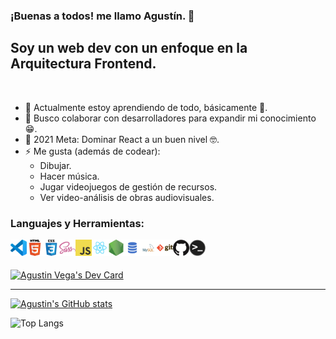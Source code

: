 ### ¡Buenas a todos! me llamo Agustín. 👋

## Soy un web dev con un enfoque en la Arquitectura Frontend.

<br />

- 🌱 Actualmente estoy aprendiendo de todo, básicamente 🤣.
- 👯 Busco colaborar con desarrolladores para expandir mi conocimiento 😁.
- 🥅 2021 Meta: Dominar React a un buen nivel 🤓.
- ⚡ Me gusta (además de codear): 
  - Dibujar.
  - Hacer música.
  - Jugar videojuegos de gestión de recursos.
  - Ver video-análisis de obras audiovisuales.

### Languajes y Herramientas:

[<img align="left" alt="Visual Studio Code" width="26px" src="https://raw.githubusercontent.com/github/explore/80688e429a7d4ef2fca1e82350fe8e3517d3494d/topics/visual-studio-code/visual-studio-code.png" />][webVSC]
[<img align="left" alt="HTML5" width="26px" src="https://raw.githubusercontent.com/github/explore/80688e429a7d4ef2fca1e82350fe8e3517d3494d/topics/html/html.png" />][webHTML5]
[<img align="left" alt="CSS3" width="26px" src="https://raw.githubusercontent.com/github/explore/80688e429a7d4ef2fca1e82350fe8e3517d3494d/topics/css/css.png" />][webCSS3]
[<img align="left" alt="Sass" width="26px" src="https://raw.githubusercontent.com/github/explore/80688e429a7d4ef2fca1e82350fe8e3517d3494d/topics/sass/sass.png" />][webSASS]
[<img align="left" alt="JavaScript" width="26px" src="https://raw.githubusercontent.com/github/explore/80688e429a7d4ef2fca1e82350fe8e3517d3494d/topics/javascript/javascript.png" />][webJS]
[<img align="left" alt="React" width="26px" src="https://raw.githubusercontent.com/github/explore/80688e429a7d4ef2fca1e82350fe8e3517d3494d/topics/react/react.png" />][webReact]
[<img align="left" alt="Node.js" width="26px" src="https://raw.githubusercontent.com/github/explore/80688e429a7d4ef2fca1e82350fe8e3517d3494d/topics/nodejs/nodejs.png" />][webNode]
[<img align="left" alt="SQL" width="26px" src="https://raw.githubusercontent.com/github/explore/80688e429a7d4ef2fca1e82350fe8e3517d3494d/topics/sql/sql.png" />][webSQL]
[<img align="left" alt="MySQL" width="26px" src="https://raw.githubusercontent.com/github/explore/80688e429a7d4ef2fca1e82350fe8e3517d3494d/topics/mysql/mysql.png" />][webMySQL]
[<img align="left" alt="Git" width="26px" src="https://raw.githubusercontent.com/github/explore/80688e429a7d4ef2fca1e82350fe8e3517d3494d/topics/git/git.png" />][webGit]
[<img align="left" alt="GitHub" width="26px" src="https://raw.githubusercontent.com/github/explore/78df643247d429f6cc873026c0622819ad797942/topics/github/github.png" />][webGithub]
[<img align="left" alt="Terminal" width="26px" src="https://raw.githubusercontent.com/github/explore/80688e429a7d4ef2fca1e82350fe8e3517d3494d/topics/terminal/terminal.png" />][webTerminal]

<br />
<br />

<a href="https://app.daily.dev/Saibaman"><img src="https://api.daily.dev/devcards/3354ed6ae12a4a73bef90e4f27385d6f.png?r=j4u" width="400" alt="Agustin Vega's Dev Card"/></a>

---

[![Agustin's GitHub stats](https://github-readme-stats.vercel.app/api?username=hannagustinvega&hide=prs,issues&show_icons=true&theme=synthwave)](https://github.com/hannagustinvega/github-readme-stats)

![Top Langs](https://github-readme-stats.vercel.app/api/top-langs/?username=hannagustinvega&theme=synthwave)

[webVSC]: https://code.visualstudio.com/docs
[webHTML5]: https://developer.mozilla.org/es/docs/Glossary/HTML5
[webCSS3]: https://developer.mozilla.org/es/docs/Web/CSS
[webSASS]: https://sass-lang.com/guide
[webJS]: https://developer.mozilla.org/es/docs/Web/JavaScript
[webReact]: https://developer.mozilla.org/es/docs/Learn/Tools_and_testing/Client-side_JavaScript_frameworks/React_getting_started
[webNode]: https://developer.mozilla.org/es/docs/Glossary/Node.js
[webSQL]: https://developer.mozilla.org/es/docs/Glossary/SQL
[webMySQL]: https://www.mysql.com/
[webGit]: https://developer.mozilla.org/es/docs/Glossary/Git
[webGithub]: https://developer.mozilla.org/es/docs/Learn/Tools_and_testing/GitHub
[webTerminal]: https://docs.microsoft.com/en-us/windows/terminal/
